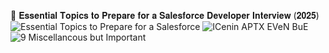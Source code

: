 🚀 𝐄𝐬𝐬𝐞𝐧𝐭𝐢𝐚𝐥 𝐓𝐨𝐩𝐢𝐜𝐬 𝐭𝐨 𝐏𝐫𝐞𝐩𝐚𝐫𝐞 𝐟𝐨𝐫 𝐚 𝐒𝐚𝐥𝐞𝐬𝐟𝐨𝐫𝐜𝐞 𝐃𝐞𝐯𝐞𝐥𝐨𝐩𝐞𝐫 𝐈𝐧𝐭𝐞𝐫𝐯𝐢𝐞𝐰 (𝟐𝟎𝟐𝟓)
![Essential Topics to Prepare for a Salesforce](https://github.com/user-attachments/assets/2089f5c8-0ce7-4f35-b695-aa25ace7090b)
![ICenin APTX EVeN BuE](https://github.com/user-attachments/assets/8402c8a3-cf44-4101-8561-622369f3c844)
![9  Miscellancous but Important](https://github.com/user-attachments/assets/be845df5-1345-4064-a530-ca619b69dc0a)

